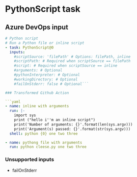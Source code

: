 # PythonScript task

## Azure DevOps input

```yaml
# Python script
# Run a Python file or inline script
- task: PythonScript@0
  inputs:
    #scriptSource: 'filePath' # Options: filePath, inline
    #scriptPath: # Required when scriptSource == filePath
    #script: # Required when scriptSource == inline
    #arguments: # Optional
    #pythonInterpreter: # Optional
    #workingDirectory: # Optional
    #failOnStderr: false # Optional```

### Transformed Github Action

```yaml
- name: inline with arguments
  run: |-
    import sys
    print ("hello i''m an inline script")
    print('Number of arguments: {}'.format(len(sys.argv)))
    print('Argument(s) passed: {}'.format(str(sys.argv)))
  shell: python {0} one two three

- name: pythong file with arguments
  run: python cleese.py one two three
```

### Unsupported inputs

- failOnStderr
